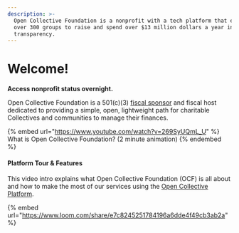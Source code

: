 ```yaml
---
description: >-
  Open Collective Foundation is a nonprofit with a tech platform that enables
  over 300 groups to raise and spend over $13 million dollars a year in full
  transparency.
---
```


# Welcome!

**Access nonprofit status overnight.**

Open Collective Foundation is a 501(c)(3) [fiscal sponsor](what-we-offer/fiscal-hosting.md) and fiscal host dedicated to providing a simple, open, lightweight path for charitable Collectives and communities to manage their finances.

{% embed url="https://www.youtube.com/watch?v=269SyUQmL_U" %}
What is Open Collective Foundation? (2 minute animation)
{% endembed %}

#### Platform Tour & Features

This video intro explains what Open Collective Foundation (OCF) is all about and how to make the most of our services using the [Open Collective Platform](what-is-ocf.md#this-quick-video-explains-the-power-of-the-open-collective-tech-platform).

{% embed url="https://www.loom.com/share/e7c8245251784196a6dde4f49cb3ab2a" %}
